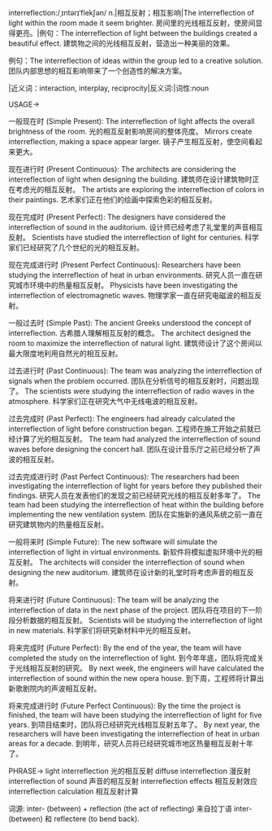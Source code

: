 interreflection:/ˌɪntərɪˈflekʃən/
n.|相互反射；相互影响|The interreflection of light within the room made it seem brighter. 房间里的光线相互反射，使房间显得更亮。|例句：The interreflection of light between the buildings created a beautiful effect. 建筑物之间的光线相互反射，营造出一种美丽的效果。

例句：The interreflection of ideas within the group led to a creative solution.  团队内部思想的相互影响带来了一个创造性的解决方案。


|近义词：interaction, interplay, reciprocity|反义词:|词性:noun


USAGE->

一般现在时 (Simple Present):
The interreflection of light affects the overall brightness of the room. 光的相互反射影响房间的整体亮度。
Mirrors create interreflection, making a space appear larger. 镜子产生相互反射，使空间看起来更大。

现在进行时 (Present Continuous):
The architects are considering the interreflection of light when designing the building. 建筑师在设计建筑物时正在考虑光的相互反射。
The artists are exploring the interreflection of colors in their paintings. 艺术家们正在他们的绘画中探索色彩的相互反射。

现在完成时 (Present Perfect):
The designers have considered the interreflection of sound in the auditorium. 设计师已经考虑了礼堂里的声音相互反射。
Scientists have studied the interreflection of light for centuries.  科学家们已经研究了几个世纪的光的相互反射。

现在完成进行时 (Present Perfect Continuous):
Researchers have been studying the interreflection of heat in urban environments. 研究人员一直在研究城市环境中的热量相互反射。
Physicists have been investigating the interreflection of electromagnetic waves. 物理学家一直在研究电磁波的相互反射。

一般过去时 (Simple Past):
The ancient Greeks understood the concept of interreflection. 古希腊人理解相互反射的概念。
The architect designed the room to maximize the interreflection of natural light.  建筑师设计了这个房间以最大限度地利用自然光的相互反射。

过去进行时 (Past Continuous):
The team was analyzing the interreflection of signals when the problem occurred.  团队在分析信号的相互反射时，问题出现了。
The scientists were studying the interreflection of radio waves in the atmosphere. 科学家们正在研究大气中无线电波的相互反射。

过去完成时 (Past Perfect):
The engineers had already calculated the interreflection of light before construction began. 工程师在施工开始之前就已经计算了光的相互反射。
The team had analyzed the interreflection of sound waves before designing the concert hall.  团队在设计音乐厅之前已经分析了声波的相互反射。

过去完成进行时 (Past Perfect Continuous):
The researchers had been investigating the interreflection of light for years before they published their findings. 研究人员在发表他们的发现之前已经研究光线的相互反射多年了。
The team had been studying the interreflection of heat within the building before implementing the new ventilation system.  团队在实施新的通风系统之前一直在研究建筑物内的热量相互反射。

一般将来时 (Simple Future):
The new software will simulate the interreflection of light in virtual environments. 新软件将模拟虚拟环境中光的相互反射。
The architects will consider the interreflection of sound when designing the new auditorium.  建筑师在设计新的礼堂时将考虑声音的相互反射。

将来进行时 (Future Continuous):
The team will be analyzing the interreflection of data in the next phase of the project.  团队将在项目的下一阶段分析数据的相互反射。
Scientists will be studying the interreflection of light in new materials.  科学家们将研究新材料中光的相互反射。


将来完成时 (Future Perfect):
By the end of the year, the team will have completed the study on the interreflection of light. 到今年年底，团队将完成关于光线相互反射的研究。
By next week, the engineers will have calculated the interreflection of sound within the new opera house.  到下周，工程师将计算出新歌剧院内的声波相互反射。

将来完成进行时 (Future Perfect Continuous):
By the time the project is finished, the team will have been studying the interreflection of light for five years.  到项目结束时，团队将已经研究光线相互反射五年了。
By next year, the researchers will have been investigating the interreflection of heat in urban areas for a decade.  到明年，研究人员将已经研究城市地区热量相互反射十年了。


PHRASE->
light interreflection 光的相互反射
diffuse interreflection 漫反射
interreflection of sound  声音的相互反射
interreflection effects 相互反射效应
interreflection calculation 相互反射计算


词源: inter- (between) + reflection (the act of reflecting)  来自拉丁语 inter- (between) 和 reflectere (to bend back).
